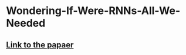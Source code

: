 # Wondering-If-Were-RNNs-All-We-Needed
## [Link to the papaer](https://github.com/GeorgePopescu318/Wondering-If-Were-RNNs-All-We-Needed/blob/main/Archaeology_of_Intelligent_Machines__Wondering_if_Were_RNNs_all_we_needed__.pdf)
